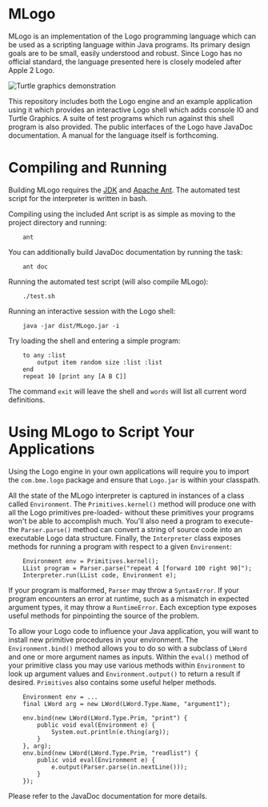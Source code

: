 MLogo
=====

MLogo is an implementation of the Logo programming language which can be used as a scripting language within Java programs. Its primary design goals are to be small, easily understood and robust. Since Logo has no official standard, the language presented here is closely modeled after Apple 2 Logo.

![Turtle graphics demonstration](http://i.imgur.com/VyqKHEX.gif)

This repository includes both the Logo engine and an example application using it which provides an interactive Logo shell which adds console IO and Turtle Graphics. A suite of test programs which run against this shell program is also provided. The public interfaces of the Logo have JavaDoc documentation. A manual for the language itself is forthcoming.

Compiling and Running
=====================

Building MLogo requires the [JDK](http://www.oracle.com/technetwork/java/javase/downloads/index.html) and [Apache Ant](http://ant.apache.org/manual/install.html). The automated test script for the interpreter is written in bash.

Compiling using the included Ant script is as simple as moving to the project directory and running:

		ant

You can additionally build JavaDoc documentation by running the task:

		ant doc

Running the automated test script (will also compile MLogo):

		./test.sh

Running an interactive session with the Logo shell:

		java -jar dist/MLogo.jar -i

Try loading the shell and entering a simple program:

		to any :list
			output item random size :list :list
		end
		repeat 10 [print any [A B C]]

The command `exit` will leave the shell and `words` will list all current word definitions.

Using MLogo to Script Your Applications
=======================================

Using the Logo engine in your own applications will require you to import the `com.bme.logo` package and ensure that `Logo.jar` is within your classpath.

All the state of the MLogo interpreter is captured in instances of a class called `Environment`. The `Primitives.kernel()` method will produce one with all the Logo primitives pre-loaded- without these primitives your programs won't be able to accomplish much. You'll also need a program to execute- the `Parser.parse()` method can convert a string of source code into an executable Logo data structure. Finally, the `Interpreter` class exposes methods for running a program with respect to a given `Environment`:

		Environment env = Primitives.kernel();
		LList program = Parser.parse("repeat 4 [forward 100 right 90]");
		Interpreter.run(LList code, Environment e);

If your program is malformed, `Parser` may throw a `SyntaxError`. If your program encounters an error at runtime, such as a mismatch in expected argument types, it may throw a `RuntimeError`. Each exception type exposes useful methods for pinpointing the source of the problem.

To allow your Logo code to influence your Java application, you will want to install new primitive procedures in your environment. The `Environment.bind()` method allows you to do so with a subclass of `LWord` and one or more argument names as inputs. Within the `eval()` method of your primitive class you may use various methods within `Environment` to look up argument values and `Environment.output()` to return a result if desired. `Primitives` also contains some useful helper methods.

		Environment env = ...
		final LWord arg = new LWord(LWord.Type.Name, "argument1");

		env.bind(new LWord(LWord.Type.Prim, "print") {
			public void eval(Environment e) {
				System.out.println(e.thing(arg));
			}
		}, arg);
		env.bind(new LWord(LWord.Type.Prim, "readlist") {
			public void eval(Environment e) {
				e.output(Parser.parse(in.nextLine()));
			}
		});

Please refer to the JavaDoc documentation for more details.